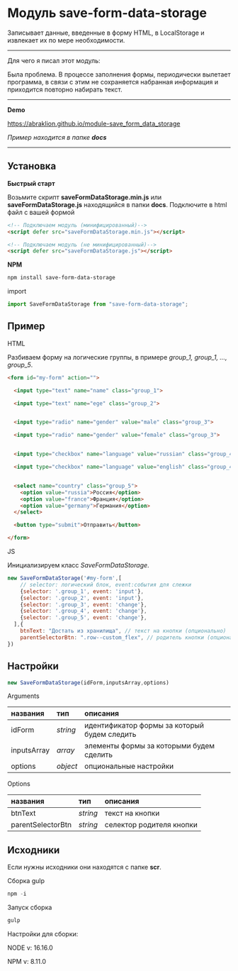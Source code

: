 # Модуль save-form-data-storage

Записывает данные, введенные в форму HTML, в LocalStorage и извлекает их по мере необходимости.

***

Для чего я писал этот модуль:

Была проблема. В процессе заполнения формы, периодически вылетает программа, в связи с этим не сохраняется набранная информация и приходится повторно набирать текст.

***

**Demo**

https://abraklion.github.io/module-save_form_data_storage

_Пример находится в папке **docs**_

***

## Установка

**Быстрый старт**

Возьмите скрипт **saveFormDataStorage.min.js** или **saveFormDataStorage.js** находящийся в папки **docs**. Подключите в html файл с вашей формой

```html
<!-- Подключаем модуль (минифицированный)-->
<script defer src="saveFormDataStorage.min.js"></script>

<!-- Подключаем модуль (не минифицированный)-->
<script defer src="saveFormDataStorage.js"></script>
```

**NPM**

```bash
npm install save-form-data-storage
```

import

```js
import SaveFormDataStorage from "save-form-data-storage";
```

## Пример

HTML

Разбиваем форму на логические группы, в примере _group_1, group_1, …, group_5_.

```html
<form id="my-form" action="">

  <input type="text" name="name" class="group_1">

  <input type="text" name="ege" class="group_2">


  <input type="radio" name="gender" value="male" class="group_3">

  <input type="radio" name="gender" value="female" class="group_3">


  <input type="checkbox" name="language" value="russian" class="group_4">

  <input type="checkbox" name="language" value="english" class="group_4">


  <select name="country" class="group_5">
    <option value="russia">Россия</option>
    <option value="france">Франция</option>
    <option value="germany">Германия</option>
  </select>

  <button type="submit">Отправить</button>

</form>
```

JS

Инициализируем класс _SaveFormDataStorage_.

```js
new SaveFormDataStorage('#my-form',[
    // selector: логический блок, event:события для слежки
    {selector: '.group_1', event: 'input'},
    {selector: '.group_2', event: 'input'},
    {selector: '.group_3', event: 'change'},
    {selector: '.group_4', event: 'change'},
    {selector: '.group_5', event: 'change'},
  ],{
    btnText: "Достать из хранилища", // текст на кнопки (опционально)
    parentSelectorBtn: ".row--custom_flex", // родитель кнопки (опционально, кнопка по умолчанию вставляется в конец формы)
})
```

## Настройки

```js
new SaveFormDataStorage(idForm,inputsArray,options)
```

Arguments

| названия    | тип      | описания                                     |
|:------------|:---------|:---------------------------------------------|
| idForm      | _string_ | идентификатор формы за который будем следить | 
| inputsArray | _array_  | элементы формы за которыми будем сделить     |
| options     | _object_ | опциональные настройки                       |

Options

| названия          | тип      | описания                 |
|:------------------|:---------|:-------------------------|
| btnText           | _string_ | текст на кнопки          | 
| parentSelectorBtn | _string_ | селектор родителя кнопки |


## Исходники

Если нужны исходники они находятся с папке **scr**.

Сборка gulp

```js
npm -i
```
Запуск сборка
```js
gulp
```

Настройки для сборки:

NODE v: 16.16.0

NPM v: 8.11.0






